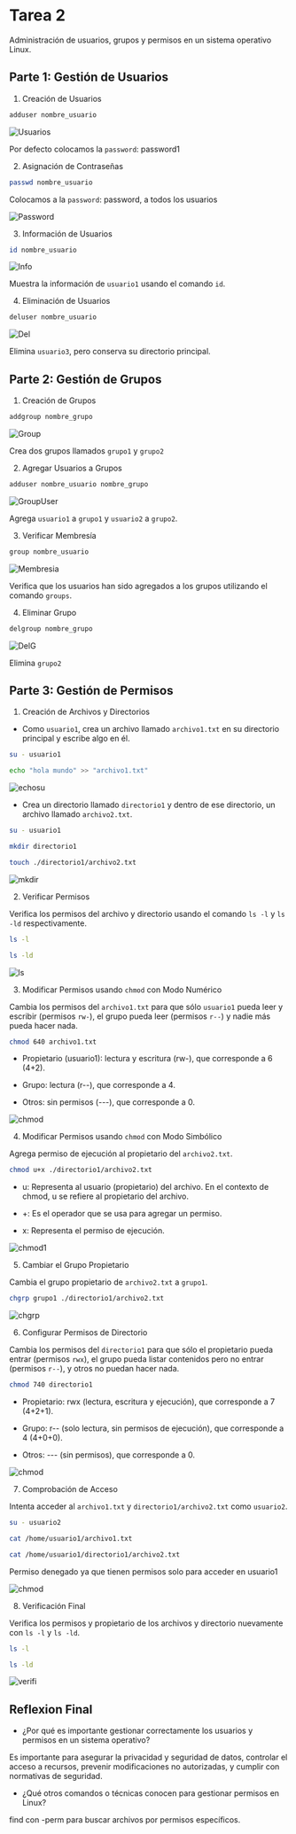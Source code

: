 # Tarea 2

Administración de usuarios, grupos y permisos en un sistema operativo Linux.

## Parte 1: Gestión de Usuarios
1. Creación de Usuarios
```bash
adduser nombre_usuario
```
![Usuarios](./images/adduser.png)

Por defecto colocamos la `password`: password1

2. Asignación de Contraseñas

```bash
passwd nombre_usuario
```
Colocamos a la `password`: password, a todos los usuarios

![Password](./images/passwd.png)

3. Información de Usuarios

```bash
id nombre_usuario
```
![Info](./images/id.png)

Muestra la información de `usuario1` usando el comando `id`.



4. Eliminación de Usuarios 

```bash
deluser nombre_usuario
```

![Del](./images/deluser.png)

Elimina `usuario3`, pero conserva su directorio principal.

## Parte 2: Gestión de Grupos

1. Creación de Grupos

```bash
addgroup nombre_grupo
```

![Group](./images/group.png)

Crea dos grupos llamados `grupo1` y `grupo2`

2. Agregar Usuarios a Grupos

```bash
adduser nombre_usuario nombre_grupo
```
![GroupUser](./images/usergroup.png)


Agrega `usuario1` a `grupo1` y `usuario2` a `grupo2`.

3. Verificar Membresía

```bash
group nombre_usuario
```
![Membresia](./images/membre.png)

Verifica que los usuarios han sido agregados a los grupos utilizando el comando `groups`.

4. Eliminar Grupo

```bash
delgroup nombre_grupo
```

![DelG](./images/delg.png)

Elimina `grupo2`


## Parte 3: Gestión de Permisos
1. Creación de Archivos y Directorios

- Como `usuario1`, crea un archivo llamado `archivo1.txt` en su directorio principal y escribe algo en él.

```bash
su - usuario1

echo "hola mundo" >> "archivo1.txt"
```

![echosu](./images/echosu.png)

- Crea un directorio llamado `directorio1` y dentro de ese directorio, un archivo llamado `archivo2.txt`.


```bash
su - usuario1

mkdir directorio1

touch ./directorio1/archivo2.txt
```

![mkdir](./images/mkdir.png)


2. Verificar Permisos

Verifica los permisos del archivo y directorio usando el comando `ls -l` y `ls -ld` respectivamente.


```bash
ls -l

ls -ld
```

![ls](./images/ls.png)


3. Modificar Permisos usando `chmod` con Modo Numérico

Cambia los permisos del `archivo1.txt` para que sólo `usuario1` pueda leer y escribir (permisos `rw-`), el grupo pueda leer (permisos `r--`) y nadie más pueda hacer nada.


```bash
chmod 640 archivo1.txt
```
- Propietario (usuario1): lectura y escritura (rw-), que corresponde a 6 (4+2).

- Grupo: lectura (r--), que corresponde a 4.

- Otros: sin permisos (---), que corresponde a 0.


![chmod](./images/chmod.png)

4. Modificar Permisos usando `chmod` con Modo Simbólico

Agrega permiso de ejecución al propietario del `archivo2.txt`.

```bash
chmod u+x ./directorio1/archivo2.txt
```

- u: Representa al usuario (propietario) del archivo. En el contexto de chmod, u se refiere al propietario del archivo.

- +: Es el operador que se usa para agregar un permiso.

- x: Representa el permiso de ejecución.



![chmod1](./images/chmod1.png)

5. Cambiar el Grupo Propietario

Cambia el grupo propietario de `archivo2.txt` a `grupo1`.

```bash
chgrp grupo1 ./directorio1/archivo2.txt
```
![chgrp](./images/change.png)



6. Configurar Permisos de Directorio


Cambia los permisos del `directorio1` para que sólo el propietario pueda entrar (permisos `rwx`), el grupo pueda listar contenidos pero no entrar (permisos `r--`), y otros no puedan hacer nada.


```bash
chmod 740 directorio1
```
- Propietario: rwx (lectura, escritura y ejecución), que corresponde a 7 (4+2+1).

- Grupo: r-- (solo lectura, sin permisos de ejecución), que corresponde a 4 (4+0+0).

- Otros: --- (sin permisos), que corresponde a 0.


![chmod](./images/changemod.png)

7. Comprobación de Acceso


Intenta acceder al `archivo1.txt` y `directorio1/archivo2.txt` como `usuario2`.

```bash
su - usuario2

cat /home/usuario1/archivo1.txt

cat /home/usuario1/directorio1/archivo2.txt
```
Permiso denegado ya que tienen permisos solo para acceder en usuario1

![chmod](./images/acceder.png)


8. Verificación Final

Verifica los permisos y propietario de los archivos y directorio nuevamente con `ls -l` y `ls -ld`.


```bash
ls -l

ls -ld
```
![verifi](./images/verificacion.png)

## Reflexion Final

- ¿Por qué es importante gestionar correctamente los usuarios y permisos en un sistema operativo?

Es importante para asegurar la privacidad y seguridad de datos, controlar el acceso a recursos, prevenir modificaciones no autorizadas, y cumplir con normativas de seguridad.


- ¿Qué otros comandos o técnicas conocen para gestionar permisos en Linux?

find con -perm para buscar archivos por permisos específicos.




